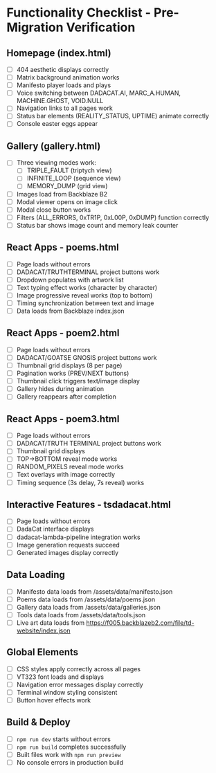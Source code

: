 # Functionality Checklist - Pre-Migration Verification

## Homepage (index.html)

- [ ] 404 aesthetic displays correctly
- [ ] Matrix background animation works
- [ ] Manifesto player loads and plays
- [ ] Voice switching between DADACAT.AI, MARC_A.HUMAN, MACHINE.GHOST, VOID.NULL
- [ ] Navigation links to all pages work
- [ ] Status bar elements (REALITY_STATUS, UPTIME) animate correctly
- [ ] Console easter eggs appear

## Gallery (gallery.html)

- [ ] Three viewing modes work:
  - [ ] TRIPLE_FAULT (triptych view)
  - [ ] INFINITE_LOOP (sequence view)
  - [ ] MEMORY_DUMP (grid view)
- [ ] Images load from Backblaze B2
- [ ] Modal viewer opens on image click
- [ ] Modal close button works
- [ ] Filters (ALL_ERRORS, 0xTR1P, 0xL00P, 0xDUMP) function correctly
- [ ] Status bar shows image count and memory leak counter

## React Apps - poems.html

- [ ] Page loads without errors
- [ ] DADACAT/TRUTHTERMINAL project buttons work
- [ ] Dropdown populates with artwork list
- [ ] Text typing effect works (character by character)
- [ ] Image progressive reveal works (top to bottom)
- [ ] Timing synchronization between text and image
- [ ] Data loads from Backblaze index.json

## React Apps - poem2.html

- [ ] Page loads without errors
- [ ] DADACAT/GOATSE GNOSIS project buttons work
- [ ] Thumbnail grid displays (8 per page)
- [ ] Pagination works (PREV/NEXT buttons)
- [ ] Thumbnail click triggers text/image display
- [ ] Gallery hides during animation
- [ ] Gallery reappears after completion

## React Apps - poem3.html

- [ ] Page loads without errors
- [ ] DADACAT/TRUTH TERMINAL project buttons work
- [ ] Thumbnail grid displays
- [ ] TOP→BOTTOM reveal mode works
- [ ] RANDOM_PIXELS reveal mode works
- [ ] Text overlays with image correctly
- [ ] Timing sequence (3s delay, 7s reveal) works

## Interactive Features - tsdadacat.html

- [ ] Page loads without errors
- [ ] DadaCat interface displays
- [ ] dadacat-lambda-pipeline integration works
- [ ] Image generation requests succeed
- [ ] Generated images display correctly

## Data Loading

- [ ] Manifesto data loads from /assets/data/manifesto.json
- [ ] Poems data loads from /assets/data/poems.json
- [ ] Gallery data loads from /assets/data/galleries.json
- [ ] Tools data loads from /assets/data/tools.json
- [ ] Live art data loads from https://f005.backblazeb2.com/file/td-website/index.json

## Global Elements

- [ ] CSS styles apply correctly across all pages
- [ ] VT323 font loads and displays
- [ ] Navigation error messages display correctly
- [ ] Terminal window styling consistent
- [ ] Button hover effects work

## Build & Deploy

- [ ] `npm run dev` starts without errors
- [ ] `npm run build` completes successfully
- [ ] Built files work with `npm run preview`
- [ ] No console errors in production build
